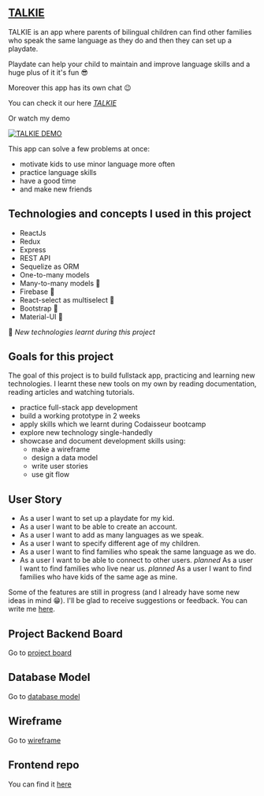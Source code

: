 ## [TALKIE](https://talkie-nl.netlify.app/)

TALKIE is an app where parents of bilingual children can find other families who speak the same language as they do and then they can set up a playdate.

Playdate can help your child to maintain and improve language skills and a huge plus of it it's fun :sunglasses:

Moreover this app has its own chat :wink:

You can check it our here *[TALKIE](https://talkie-nl.netlify.app/)*

Or watch my demo

[![TALKIE DEMO](https://img.youtube.com/vi/Ax6oLBHjlC8/0.jpg)](http://www.youtube.com/watch?v=Ax6oLBHjlC8 "TALKIE DEMO")

This app can solve a few problems at once:
* motivate kids to use minor language more often
* practice language skills
* have a good time
* and make new friends 

## Technologies and concepts I used in this project
* ReactJs 
* Redux
* Express
* REST API
* Sequelize as ORM
* One-to-many models
* Many-to-many models :tulip:
* Firebase :tulip:
* React-select as multiselect :tulip:
* Bootstrap :tulip:
* Material-UI :tulip:

:tulip: *New technologies learnt during this project*

## Goals for this project

The goal of this project is to build fullstack app, practicing and learning new technologies.
I learnt these new tools on my own by reading documentation, reading articles and watching tutorials.

* practice full-stack app development
* build a working prototype in 2 weeks
* apply skills which we learnt during Codaisseur bootcamp
* explore new technology single-handedly
* showcase and document development skills using:
    - make a wireframe
    - design a data model
    - write user stories
    - use git flow
   
## User Story

* As a user I want to set up a playdate for my kid.
* As a user I want to be able to create an account.
* As a user I want to add as many languages as we speak.
* As a user I want to specify different age of my children.
* As a user I want to find families who speak the same language as we do.
* As a user I want to be able to connect to other users.
*planned* As a user I want to find families who live near us.
*planned* As a user I want to find families who have kids of the same age as mine.

Some of the features are still in progress (and I already have some new ideas in mind :grin:).
I'll be glad to receive suggestions or feedback. You can write me [here](https://www.linkedin.com/in/alena-izakson/).

## Project Backend Board

Go to [project board](https://github.com/AlenaAlyona/talkie_backend/projects/1)

## Database Model

Go to [database model](https://dbdiagram.io/d/5f841b9d3a78976d7b774385)

## Wireframe

Go to [wireframe](https://wireframepro.mockflow.com/view/Mf52aec124d48c35ff474cf773ea262d01602489739108)
 
## Frontend repo

You can find it [here](https://github.com/AlenaAlyona/talkie-frontend)
